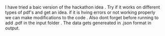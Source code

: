 I have tried a baic version of the hackathon idea . Try if it works on different types of pdf's and get an idea. if it is hving errors or not working properly we can make modifications to the code . Also dont forget before running to add .pdf in the input folder  . The data gets genereated in .json format in output.
